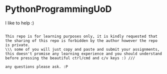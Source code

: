 # PythonProgrammingUoD

I like to help :)

~~~~~~~~~~~~~~~~~~~~~

This repo is for learning purposes only, it is kindly requested that the sharing of this repo is forbidden by the author however the repo is private.
\\\ some of you will just copy and paste and submit your assignments, this doesn't promise any learning experience and you should understand before pressing the beautiful ctrl/cmd and c/v keys :) ///

any questions please ask. :P

~~~~~~~~~~~~~~~~~~~~~~
